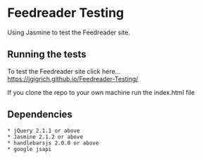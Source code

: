 # Feedreader Testing
Using Jasmine to test the Feedreader site.

## Running the tests

To test the Feedreader site click here...
https://jgigrich.github.io/Feedreader-Testing/

If you clone the repo to your own machine run the index.html file

## Dependencies
    * jQuery 2.1.1 or above
    * Jasmine 2.1.2 or above
    * handlebarsjs 2.0.0 or above
    * google jsapi
